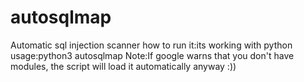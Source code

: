 # autosqlmap
Automatic sql injection scanner
how to run it:its working with python
usage:python3 autosqlmap 
Note:If google warns that you don't have modules, the script will load it automatically anyway :))
